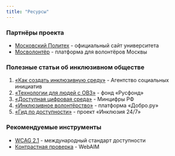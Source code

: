 ```yaml
---
title: "Ресурсы"
---
```


### Партнёры проекта
- [Московский Политех](https://mospolytech.ru/?vtour=) - официальный сайт университета
- [Мосволонтёр](https://mosvolonter.ru/) - платформа для волонтёров Москвы

### Полезные статьи об инклюзивном обществе
1. [«Как создать инклюзивную среду»](https://asi.ru/news/178887/) - Агентство социальных инициатив
2. [«Технологии для людей с ОВЗ»](https://www.rsv.ru/news/1645/) - фонд «Русфонд»
3. [«Доступная цифровая среда»](https://minits.gov.ru/press-center/news/dostupnaya-tsifrovaya-sreda/) - Минцифры РФ
4. [«Инклюзивное волонтёрство»](https://dobro.ru/articles/1254) - платформа «Добро.ру»
5. [«Гид по доступности»](https://inclusion24.ru/guide) - проект «Инклюзия 24/7»

### Рекомендуемые инструменты
- [WCAG 2.1](https://www.w3.org/TR/WCAG21/) - международный стандарт доступности
- [Контрастная проверка](https://webaim.org/resources/contrastchecker/) - WebAIM